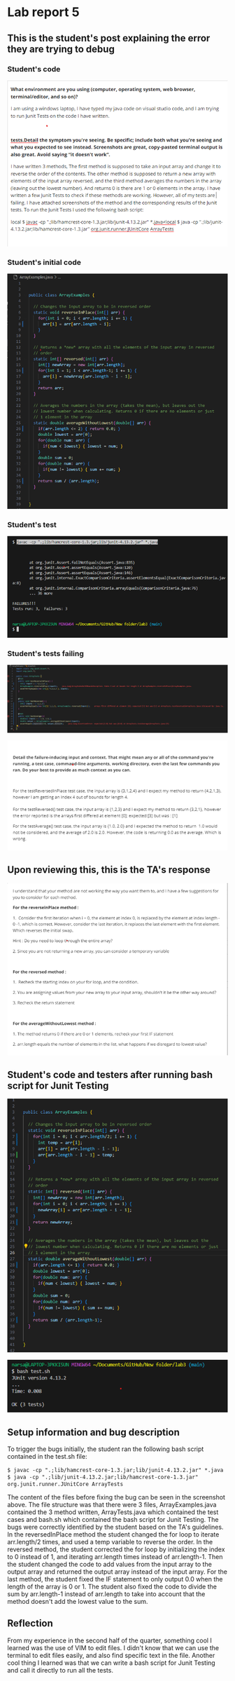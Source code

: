 # Lab report 5

## This is the student's post explaining the error they are trying to debug

### Student's code

![Image](studentQpt1.png)

### Student's initial code

![Image](studentErrorCodept1.png)

### Student's test

![Image](JunitTestBash.png)

### Student's tests failing

![Image](studentErrorTestpt1.png)


![Image](studentQ1pt2.png)


## Upon reviewing this, this is the TA's response


![Image](TAGuide'.png)


## Student's code and testers after running bash script for Junit Testing


![Image](StudentFixedCode.png)


![Image](TesterAfterFix.png)


## Setup information and bug description

To trigger the bugs initially, the student ran the following bash script contained in the test.sh file: 
```
$ javac -cp ".;lib/hamcrest-core-1.3.jar;lib/junit-4.13.2.jar" *.java
$ java -cp ".;lib/junit-4.13.2.jar;lib/hamcrest-core-1.3.jar" org.junit.runner.JUnitCore ArrayTests
```
The content of the files before fixing the bug can be seen in the screenshot above. The file structure was that 
there were 3 files, ArrayExamples.java contained the 3 method written, ArrayTests.java which contained the test cases
and bash.sh which contained the bash script for Junit Testing.
The bugs were correctly identified by the student based on the TA's guidelines. In the reversedInPlace method
the student changed the for loop to iterate arr.length/2 times, and used a temp variable to reverse the order.
In the reversed method, the student corrected the for loop by initializing the index to 0 instead of 1, and iterating 
arr.length times instead of arr.length-1. Then the student changed the code to add values from the input array to the 
output array and returned the output array instead of the input array.
For the last method, the student fixed the IF statement to only output 0.0 when the length of the array is 0 or 1. The
student also fixed the code to divide the sum by arr.length-1 instead of arr.length to take into account that the method
doesn't add the lowest value to the sum.



## Reflection

From my experience in the second half of the quarter, something cool I learned was the use of VIM to edit files.
I didn't know that we can use the terminal to edit files easily, and also find specific text in the file. Another
cool thing I learned was that we can write a bash script for Junit Testing and call it directly to run all the tests.

